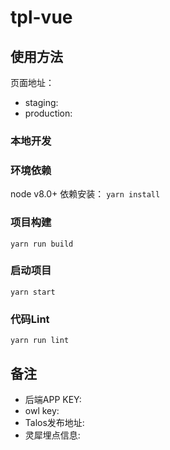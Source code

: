 #  tpl-vue

## 使用方法
<!-- 如果项目为静态页面，建议描述地址、页面入口等信息. eg: -->
页面地址：
- staging: <xxx>
- production: <xxx>

<!-- 如果是APP内嵌页，建议补充描述页面进入路径。有鉴权的提示鉴权方法. eg: -->

### 本地开发
<!-- 主要描述项目本地开发需要的环境、启动命令等信息 -->
### 环境依赖

node v8.0+
依赖安装： `yarn install`

### 项目构建
```
yarn run build
```
### 启动项目

```
yarn start
```

### 代码Lint
```
yarn run lint
```
## 备注

<!-- 可以记录一些重要的项目信息，如：常见问题、目录结构、文档等，eg: -->

- 后端APP KEY: 
- owl key: 
- Talos发布地址: 
- 灵犀埋点信息:
